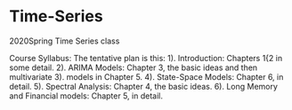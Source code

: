 # Time-Series
2020Spring Time Series class

Course Syllabus: The tentative plan is this:
1). Introduction: Chapters 1{2 in some detail.
2). ARIMA Models: Chapter 3, the basic ideas and then multivariate
3). models in Chapter 5.
4). State-Space Models: Chapter 6, in detail.
5). Spectral Analysis: Chapter 4, the basic ideas.
6). Long Memory and Financial models: Chapter 5, in detail.
